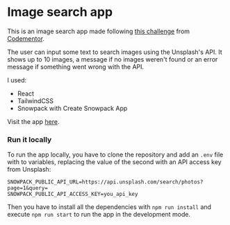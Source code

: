 # Image search app

This is an image search app made following [this challenge](https://www.codementor.io/projects/image-search-gallery-au63vo9tfr) from [Codementor](https://dp-cdn.codementor.io/images/logo-w-codementor.png).

The user can input some text to search images using the Unsplash's API. It shows up to 10 images, a message if no images weren't found or an error message if something went wrong with the API.

I used:

- React
- TailwindCSS
- Snowpack with Create Snowpack App

Visit the app [here](https://image-search-app.onrender.com/).

### Run it locally

To run the app locally, you have to clone the repository and add an `.env` file with to variables, replacing the value of the second with an API access key from Unsplash:

```
SNOWPACK_PUBLIC_API_URL=https://api.unsplash.com/search/photos?page=1&query=
SNOWPACK_PUBLIC_API_ACCESS_KEY=you_api_key
```

Then you have to install all the dependencies with `npm run install` and execute `npm run start` to run the app in the development mode.
